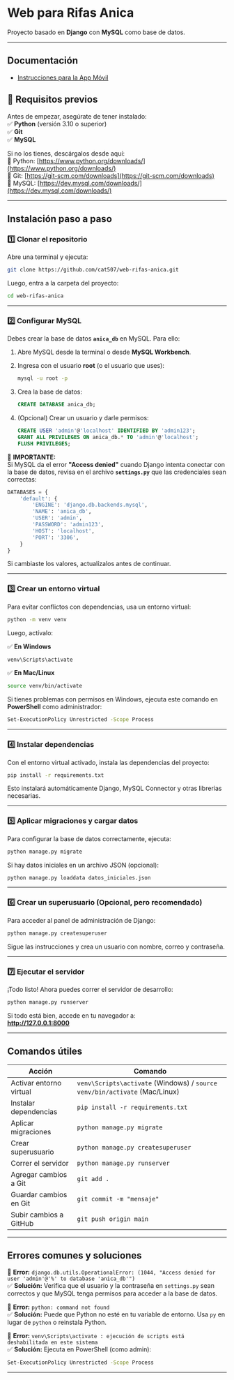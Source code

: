 # **Web para Rifas Anica**  
Proyecto basado en **Django** con **MySQL** como base de datos.

---

## Documentación

- [Instrucciones para la App Móvil](./README-APP.md)

## **📌 Requisitos previos**
Antes de empezar, asegúrate de tener instalado:  
✅ **Python** (versión 3.10 o superior)  
✅ **Git**  
✅ **MySQL**  

Si no los tienes, descárgalos desde aquí:  
🔹 Python: [https://www.python.org/downloads/](https://www.python.org/downloads/)  
🔹 Git: [https://git-scm.com/downloads](https://git-scm.com/downloads)  
🔹 MySQL: [https://dev.mysql.com/downloads/](https://dev.mysql.com/downloads/)

---

## **Instalación paso a paso**  

### **1️⃣ Clonar el repositorio**  
Abre una terminal y ejecuta:

```sh
git clone https://github.com/cat507/web-rifas-anica.git
```

Luego, entra a la carpeta del proyecto:

```sh
cd web-rifas-anica
```

---

### **2️⃣ Configurar MySQL**  
Debes crear la base de datos **`anica_db`** en MySQL. Para ello:  

1. Abre MySQL desde la terminal o desde **MySQL Workbench**.  
2. Ingresa con el usuario **root** (o el usuario que uses):

   ```sh
   mysql -u root -p
   ```

3. Crea la base de datos:

   ```sql
   CREATE DATABASE anica_db;
   ```

4. (Opcional) Crear un usuario y darle permisos:

   ```sql
   CREATE USER 'admin'@'localhost' IDENTIFIED BY 'admin123';
   GRANT ALL PRIVILEGES ON anica_db.* TO 'admin'@'localhost';
   FLUSH PRIVILEGES;
   ```

📌 **IMPORTANTE:**  
Si MySQL da el error **"Access denied"** cuando Django intenta conectar con la base de datos, revisa en el archivo **`settings.py`** que las credenciales sean correctas:

```python
DATABASES = {
    'default': {
        'ENGINE': 'django.db.backends.mysql',
        'NAME': 'anica_db',
        'USER': 'admin',
        'PASSWORD': 'admin123',
        'HOST': 'localhost',
        'PORT': '3306',
    }
}
```

Si cambiaste los valores, actualízalos antes de continuar.

---

### **3️⃣ Crear un entorno virtual**  
Para evitar conflictos con dependencias, usa un entorno virtual:

```sh
python -m venv venv
```

Luego, actívalo:

✅ **En Windows**  
```sh
venv\Scripts\activate
```

✅ **En Mac/Linux**  
```sh
source venv/bin/activate
```

Si tienes problemas con permisos en Windows, ejecuta este comando en **PowerShell** como administrador:

```sh
Set-ExecutionPolicy Unrestricted -Scope Process
```

---

### **4️⃣ Instalar dependencias**  
Con el entorno virtual activado, instala las dependencias del proyecto:

```sh
pip install -r requirements.txt
```

Esto instalará automáticamente Django, MySQL Connector y otras librerías necesarias.

---

### **5️⃣ Aplicar migraciones y cargar datos**  
Para configurar la base de datos correctamente, ejecuta:

```sh
python manage.py migrate
```

Si hay datos iniciales en un archivo JSON (opcional):

```sh
python manage.py loaddata datos_iniciales.json
```

---

### **6️⃣ Crear un superusuario (Opcional, pero recomendado)**  
Para acceder al panel de administración de Django:

```sh
python manage.py createsuperuser
```

Sigue las instrucciones y crea un usuario con nombre, correo y contraseña.

---

### **7️⃣ Ejecutar el servidor**  
¡Todo listo! Ahora puedes correr el servidor de desarrollo:

```sh
python manage.py runserver
```

Si todo está bien, accede en tu navegador a:  
**http://127.0.0.1:8000**

---

## **Comandos útiles**  

| Acción | Comando |
|--------|---------|
| Activar entorno virtual | `venv\Scripts\activate` (Windows) / `source venv/bin/activate` (Mac/Linux) |
| Instalar dependencias | `pip install -r requirements.txt` |
| Aplicar migraciones | `python manage.py migrate` |
| Crear superusuario | `python manage.py createsuperuser` |
| Correr el servidor | `python manage.py runserver` |
| Agregar cambios a Git | `git add .` |
| Guardar cambios en Git | `git commit -m "mensaje"` |
| Subir cambios a GitHub | `git push origin main` |

---

## **Errores comunes y soluciones**  

🔴 **Error:** `django.db.utils.OperationalError: (1044, "Access denied for user 'admin'@'%' to database 'anica_db'")`  
✅ **Solución:** Verifica que el usuario y la contraseña en `settings.py` sean correctos y que MySQL tenga permisos para acceder a la base de datos.

🔴 **Error:** `python: command not found`  
✅ **Solución:** Puede que Python no esté en tu variable de entorno. Usa `py` en lugar de `python` o reinstala Python.

🔴 **Error:** `venv\Scripts\activate : ejecución de scripts está deshabilitada en este sistema`  
✅ **Solución:** Ejecuta en PowerShell (como admin):

```sh
Set-ExecutionPolicy Unrestricted -Scope Process
```

---